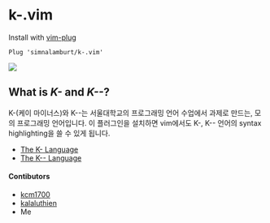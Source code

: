 k-.vim
========

Install with [vim-plug][]
```vim
Plug 'simnalamburt/k-.vim'
```

![](http://i.imgur.com/fCriUhm.png)

What is *K-* and *K--*?
--------
K-(케이 마이너스)와 K--는 서울대학교의 프로그래밍 언어 수업에서 과제로 만드는, 모의
프로그래밍 언어입니다. 이 플러그인을 설치하면 vim에서도 K-, K-- 언어의 syntax
highlighting을 쓸 수 있게 됩니다.

* [The K- Language](http://ropas.snu.ac.kr/~ta/4190.310/15/document/K_doc/k-.pdf)
* [The K-- Language](http://ropas.snu.ac.kr/~ta/4190.310/15/document/K_doc/k--.pdf)

#### Contibutors
- [kcm1700](https://github.com/kcm1700)
- [kalaluthien](https://github.com/kalaluthien)
- Me

[vim-plug]: https://github.com/junegunn/vim-plug
